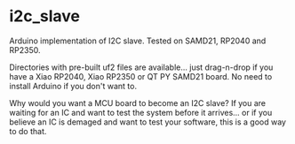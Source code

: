 # i2c_slave
Arduino implementation of I2C slave. Tested on SAMD21, RP2040 and RP2350.

Directories with pre-built uf2 files are available... just drag-n-drop if you have a Xiao RP2040, Xiao RP2350 or QT PY SAMD21 board. No need to install Arduino if you don't want to.

Why would you want a MCU board to become an I2C slave? If you are waiting for an IC and want to test the system before it arrives... or if you believe an IC is demaged and want to test your software, this is a good way to do that.
